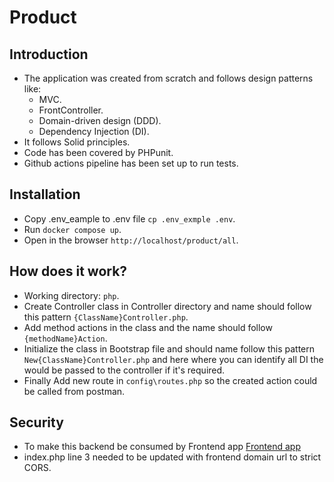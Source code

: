 Product
=======================

Introduction
------------
- The application was created from scratch and follows design patterns like:
    - MVC.
    - FrontController.
    - Domain-driven design (DDD).
    - Dependency Injection (DI).
- It follows Solid principles.
- Code has been covered by PHPunit.
- Github actions pipeline has been set up to run tests.

Installation
------------
- Copy .env_eample to .env file `cp .env_exmple .env`.
- Run `docker compose up`.
- Open in the browser `http://localhost/product/all`.

How does it work?
------------------ 
- Working directory: `php`.
- Create Controller class in Controller directory and name should follow this pattern `{ClassName}Controller.php`.
- Add method actions in the class and the name should follow `{methodName}Action`.
- Initialize the class in Bootstrap file and should name follow this pattern `New{ClassName}Controller.php` and here where you can identify all DI the would be passed to the controller if it's required.
- Finally Add new route in `config\routes.php` so the created action could be called from postman.

Security
------------------ 
- To make this backend be consumed by Frontend app [Frontend app](https://github.com/yakob-abada/scandiweb-app)
- index.php line 3 needed to be updated with frontend domain url to strict CORS.